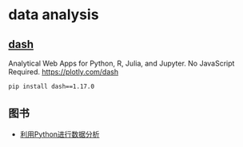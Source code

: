 # data analysis

## [dash](https://github.com/plotly/dash)

Analytical Web Apps for Python, R, Julia, and Jupyter. No JavaScript Required. <https://plotly.com/dash>

```sh
pip install dash==1.17.0
```

## 图书

* [利用Python进行数据分析](link)
